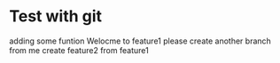 # Test with git
adding some funtion
Welocme to feature1
please create another branch from me
create feature2 from feature1
